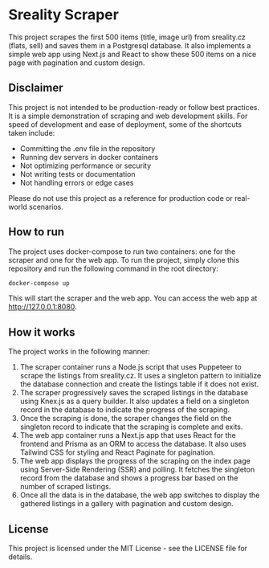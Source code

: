 # Sreality Scraper
This project scrapes the first 500 items (title, image url) from sreality.cz (flats, sell) and saves them in a Postgresql database. It also implements a simple web app using Next.js and React to show these 500 items on a nice page with pagination and custom design.

## Disclaimer
This project is not intended to be production-ready or follow best practices. It is a simple demonstration of scraping and web development skills. For speed of development and ease of deployment, some of the shortcuts taken include:

- Committing the .env file in the repository
- Running dev servers in docker containers
- Not optimizing performance or security
- Not writing tests or documentation
- Not handling errors or edge cases

Please do not use this project as a reference for production code or real-world scenarios.

## How to run
The project uses docker-compose to run two containers: one for the scraper and one for the web app. To run the project, simply clone this repository and run the following command in the root directory:

```bash
docker-compose up
```
This will start the scraper and the web app. You can access the web app at http://127.0.0.1:8080.
## How it works
The project works in the following manner:

1. The scraper container runs a Node.js script that uses Puppeteer to scrape the listings from sreality.cz. It uses a singleton pattern to initialize the database connection and create the listings table if it does not exist.
2. The scraper progressively saves the scraped listings in the database using Knex.js as a query builder. It also updates a field on a singleton record in the database to indicate the progress of the scraping.
3. Once the scraping is done, the scraper changes the field on the singleton record to indicate that the scraping is complete and exits.
4. The web app container runs a Next.js app that uses React for the frontend and Prisma as an ORM to access the database. It also uses Tailwind CSS for styling and React Paginate for pagination.
5. The web app displays the progress of the scraping on the index page using Server-Side Rendering (SSR) and polling. It fetches the singleton record from the database and shows a progress bar based on the number of scraped listings.
6. Once all the data is in the database, the web app switches to display the gathered listings in a gallery with pagination and custom design.

## License
This project is licensed under the MIT License - see the LICENSE file for details.
